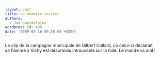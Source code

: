 ```yaml
---
layout: post
title: La mémoire courte…
authors:
  - Joe Gantdelaine
wordpress_id: 496
date: '2009-04-16 09:58:00 +0200'
---
```

Le clip de la campagne municipale de Gilbert Collard, où celui-ci déclarait sa flamme à Vichy est désormais introuvable sur la toile. Le monde va mal !
